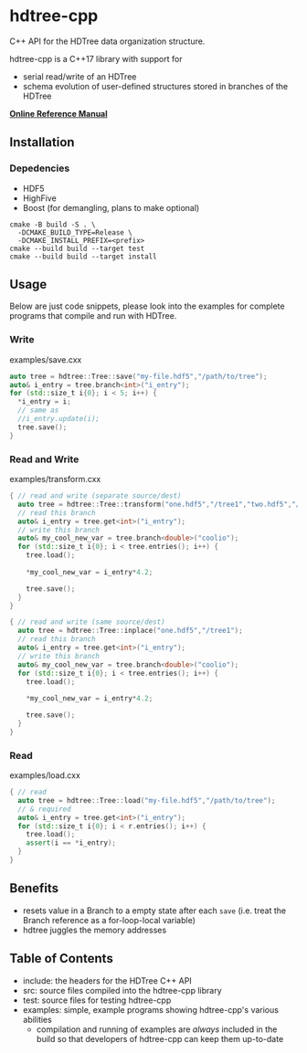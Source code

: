 # hdtree-cpp
C++ API for the HDTree data organization structure.

hdtree-cpp is a C++17 library with support for 
- serial read/write of an HDTree
- schema evolution of user-defined structures stored in branches of the HDTree

**[Online Reference Manual](https://tomeichlersmith.github.io/hdtree/cpp/docs/html/index.html)**

## Installation
### Depedencies
- HDF5
- HighFive
- Boost (for demangling, plans to make optional)

```
cmake -B build -S . \
  -DCMAKE_BUILD_TYPE=Release \
  -DCMAKE_INSTALL_PREFIX=<prefix>
cmake --build build --target test
cmake --build build --target install
```

## Usage
Below are just code snippets, please look into the examples for complete
programs that compile and run with HDTree.

### Write 
examples/save.cxx
```cpp
auto tree = hdtree::Tree::save("my-file.hdf5","/path/to/tree");
auto& i_entry = tree.branch<int>("i_entry");
for (std::size_t i{0}; i < 5; i++) {
  *i_entry = i;
  // same as
  //i_entry.update(i);
  tree.save();
}
```

### Read and Write
examples/transform.cxx
```cpp
{ // read and write (separate source/dest)
  auto tree = hdtree::Tree::transform("one.hdf5","/tree1","two.hdf5","/tree2");
  // read this branch
  auto& i_entry = tree.get<int>("i_entry");
  // write this branch
  auto& my_cool_new_var = tree.branch<double>("coolio");
  for (std::size_t i{0}; i < tree.entries(); i++) {
    tree.load();
    
    *my_cool_new_var = i_entry*4.2;    

    tree.save();
  }
}

{ // read and write (same source/dest)
  auto tree = hdtree::Tree::inplace("one.hdf5","/tree1");
  // read this branch
  auto& i_entry = tree.get<int>("i_entry");
  // write this branch
  auto& my_cool_new_var = tree.branch<double>("coolio");
  for (std::size_t i{0}; i < tree.entries(); i++) {
    tree.load();
    
    *my_cool_new_var = i_entry*4.2;    

    tree.save();
  }
}
```

### Read
examples/load.cxx
```cpp
{ // read
  auto tree = hdtree::Tree::load("my-file.hdf5","/path/to/tree");
  // & required
  auto& i_entry = tree.get<int>("i_entry");
  for (std::size_t i{0}; i < r.entries(); i++) {
    tree.load();
    assert(i == *i_entry);
  }
}
```

## Benefits
- resets value in a Branch to a empty state after each `save`
  (i.e. treat the Branch reference as a for-loop-local variable)
- hdtree juggles the memory addresses

## Table of Contents
- include: the headers for the HDTree C++ API
- src: source files compiled into the hdtree-cpp library
- test: source files for testing hdtree-cpp
- examples: simple, example programs showing hdtree-cpp's various abilities
  - compilation and running of examples are _always_ included in the build
    so that developers of hdtree-cpp can keep them up-to-date
